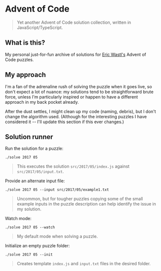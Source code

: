# Advent of Code

> Yet another Advent of Code solution collection, written in JavaScript/TypeScript.

## What is this?

My personal just-for-fun archive of solutions for [Eric Wastl's](https://twitter.com/ericwastl) Advent of Code puzzles.

## My approach

I'm a fan of the adrenaline rush of solving the puzzle when it goes live, so don't expect a lot of nuance: my
solutions tend to be straightforward brute force, unless I'm particularly inspired or happen to have a
different approach in my back pocket already.

After the dust settles, I might clean up my code (naming, debris), but I don't change the algorithm used.
(Although for the interesting puzzles I have considered it -- I'll update this section if this ever changes.)

## Solution runner

Run the solution for a puzzle:

    ./solve 2017 05

> This executes the solution `src/2017/05/index.js` against `src/2017/05/input.txt`.

Provide an alternate input file:

    ./solve 2017 05 --input src/2017/05/example1.txt

> Uncommon, but for tougher puzzles copying some of the small example inputs in the
> puzzle description can help identify the issue in my solution.

Watch mode:

    ./solve 2017 05 --watch

> My default mode when solving a puzzle.

Initialize an empty puzzle folder:

    ./solve 2017 05 --init

> Creates template `index.js` and `input.txt` files in the desired folder.
